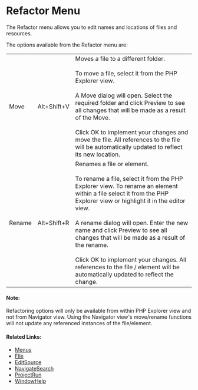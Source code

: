 # Refactor Menu

<!--context:refactor-->

The Refactor menu allows you to edit names and locations of files and resources.

The options available from the Refactor menu are:

<table>
<tr><td>Move</td>
<td>Alt+Shift+V</td>
<td>Moves a file to a different folder. <br /><br />
To move a file, select it from the PHP Explorer view.<br /><br />
A Move dialog will open. Select the required folder and click Preview to see all changes that will be made as a result of the Move.<br /><br />
Click OK to implement your changes and move the file. All references to the file will be automatically updated to reflect its new location.</td></tr>
<tr><td>Rename</td>
<td>Alt+Shift+R</td>
<td>Renames a file or element.<br /><br />
To rename a file, select it from the PHP Explorer view. To rename an element within a file select it from the PHP Explorer view or highlight it in the editor view.<br /><br />
A rename dialog will open. Enter the new name and click Preview to see all changes that will be made as a result of the rename.<br /><br />
Click OK to implement your changes. All references to the file / element will be automatically updated to reflect the change.</td></tr>
</table>

<!--note-start-->

#### Note:

Refactoring options will only be available from within PHP Explorer view and not from Navigator view.  Using the Navigator view's move/rename functions will not update any referenced instances of the file/element.

<!--note-end-->

<!--links-start-->

#### Related Links:

 * [Menus](000-index.md)
 * [File](../../032-reference/016-menus/008-file/000-index.md)
 * [Edit](016-edit.md)[Source](024-source.md)
 * [Navigate](040-navigate.md)[Search](048-search.md)
 * [Project](056-project.md)[Run](064-run.md)
 * [Window](080-window.md)[Help](088-help.md)

<!--links-end-->